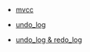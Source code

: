 - [mvcc](https://blog.csdn.net/ApatheCrazyFan/article/details/88420495)

- [undo_log](https://blog.jcole.us/2014/04/16/the-basics-of-the-innodb-undo-logging-and-history-system/)

- [undo_log & redo_log](https://www.jianshu.com/p/336e4995b9b8)